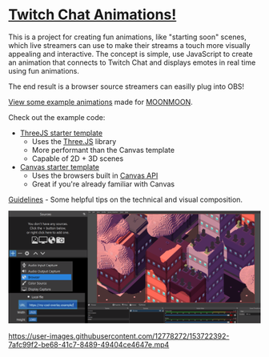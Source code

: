 # [Twitch Chat Animations!](https://github.com/moonscreens)
This is a project for creating fun animations, like "starting soon" scenes, which live streamers can use to make their streams a touch more visually appealing and interactive. The concept is simple, use JavaScript to create an animation that connects to Twitch Chat and displays emotes in real time using fun animations.

The end result is a browser source streamers can easilly plug into OBS!

[View some example animations](https://intros.opl.io/) made for [MOONMOON](https://www.twitch.tv/moonmoon).

Check out the example code:
- [ThreeJS starter template](https://github.com/moonscreens/intro-example-threejs)
  - Uses the [Three.JS](https://threejs.org/) library
  - More performant than the Canvas template
  - Capable of 2D + 3D scenes
- [Canvas starter template](https://github.com/moonscreens/intro-example)
  - Uses the browsers built in [Canvas API](https://developer.mozilla.org/en-US/docs/Web/API/Canvas_API)
  - Great if you're already familiar with Canvas

[Guidelines](guidelines.md) - Some helpful tips on the technical and visual composition.

![Easy setup, just plug your URL into a browser source](assets/add-an-animation.png)

https://user-images.githubusercontent.com/12778272/153722392-7afc99f2-be68-41c7-8489-49404ce4647e.mp4

